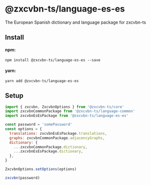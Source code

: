 # @zxcvbn-ts/language-es-es

The European Spanish dictionary and language package for zxcvbn-ts

## Install

#### npm:

`npm install @zxcvbn-ts/language-es-es --save`

#### yarn:

`yarn add @zxcvbn-ts/language-es-es`

## Setup

```js
import { zxcvbn, ZxcvbnOptions } from '@zxcvbn-ts/core'
import zxcvbnCommonPackage from '@zxcvbn-ts/language-common'
import zxcvbnEsEsPackage from '@zxcvbn-ts/language-es-es'

const password = 'somePassword'
const options = {
  translations: zxcvbnEsEsPackage.translations,
  graphs: zxcvbnCommonPackage.adjacencyGraphs,
  dictionary: {
    ...zxcvbnCommonPackage.dictionary,
    ...zxcvbnEsEsPackage.dictionary,
  },
}

ZxcvbnOptions.setOptions(options)

zxcvbn(password)
```
